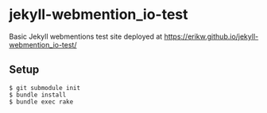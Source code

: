 # jekyll-webmention_io-test
Basic Jekyll webmentions test site deployed at https://erikw.github.io/jekyll-webmention_io-test/

## Setup
```console
$ git submodule init
$ bundle install
$ bundle exec rake
```
